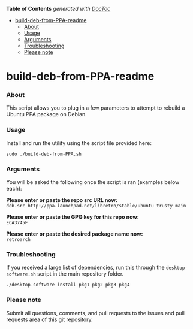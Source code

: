 <!-- START doctoc generated TOC please keep comment here to allow auto update -->
<!-- DON'T EDIT THIS SECTION, INSTEAD RE-RUN doctoc TO UPDATE -->
**Table of Contents**  *generated with [DocToc](https://github.com/thlorenz/doctoc)*

- [build-deb-from-PPA-readme](#build-deb-from-ppa-readme)
    - [About](#about)
    - [Usage](#usage)
    - [Arguments](#arguments)
    - [Troubleshooting](#troubleshooting)
    - [Please note](#please-note)

<!-- END doctoc generated TOC please keep comment here to allow auto update -->

# build-deb-from-PPA-readme

### About
This script allows you to plug in a few parameters to attempt to rebuild a Ubuntu PPA package on Debian.
 
### Usage

Install and run the utility using the script file provided here:
```
sudo ./build-deb-from-PPA.sh
```

### Arguments
You will be asked the following once the script is ran (examples below each):

**Please enter or paste the repo src URL now:**  
`deb-src http://ppa.launchpad.net/libretro/stable/ubuntu trusty main`

**Please enter or paste the GPG key for this repo now:**  
`ECA3745F `

**Please enter or paste the desired package name now:**  
`retroarch`

### Troubleshooting

If you received a large list of dependencies, run this through the `desktop-software.sh` script in the main repository folder.

```
./desktop-software install pkg1 pkg2 pkg3 pkg4
```

### Please note

Submit all questions, comments, and pull requests to the issues and pull requests area of this git repository.
